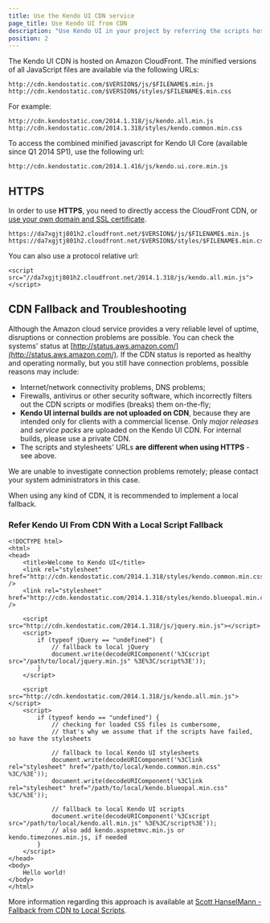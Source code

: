 ```yaml
---
title: Use the Kendo UI CDN service
page_title: Use Kendo UI from CDN
description: "Use Kendo UI in your project by referring the scripts hosted on the Kendo UI CDN"
position: 2
---
```


The Kendo UI CDN is hosted on Amazon CloudFront. The minified versions of all JavaScript files are available via the following URLs:

    http://cdn.kendostatic.com/$VERSION$/js/$FILENAME$.min.js
    http://cdn.kendostatic.com/$VERSION$/styles/$FILENAME$.min.css

For example:

    http://cdn.kendostatic.com/2014.1.318/js/kendo.all.min.js
    http://cdn.kendostatic.com/2014.1.318/styles/kendo.common.min.css

To access the combined minified javascript for Kendo UI Core (available since Q1 2014 SP1), use the following url:

    http://cdn.kendostatic.com/2014.1.416/js/kendo.ui.core.min.js

## HTTPS

In order to use **HTTPS**, you need to directly access the CloudFront CDN, or [use your own domain and SSL certificate](http://aws.amazon.com/cloudfront/custom-ssl-domains/).

    https://da7xgjtj801h2.cloudfront.net/$VERSION$/js/$FILENAME$.min.js
    https://da7xgjtj801h2.cloudfront.net/$VERSION$/styles/$FILENAME$.min.css

You can also use a protocol relative url:

    <script src="//da7xgjtj801h2.cloudfront.net/2014.1.318/js/kendo.all.min.js"></script>

## CDN Fallback and Troubleshooting

Although the Amazon cloud service provides a very reliable level of uptime, disruptions or connection problems are possible.
You can check the systems' status at [http://status.aws.amazon.com/](http://status.aws.amazon.com/). If the CDN status is reported as healthy and operating normally, but you still have connection problems,
possible reasons may include:

* Internet/network connectivity problems, DNS problems;
* Firewalls, antivirus or other security software, which incorrectly filters out the CDN scripts or modifies (breaks) them on-the-fly;
* **Kendo UI internal builds are not uploaded on CDN**, because they are intended only for clients with a commercial license. Only *major releases* and *service packs* are uploaded on the Kendo UI CDN. For internal builds, please use a private CDN.
* The scripts and stylesheets' URLs **are different when using HTTPS** - see above.

We are unable to investigate connection problems remotely; please contact your system administrators in this case.

When using any kind of CDN, it is recommended to implement a local fallback.

### Refer Kendo UI From CDN With a Local Script Fallback

    <!DOCTYPE html>
    <html>
    <head>
        <title>Welcome to Kendo UI</title>
        <link rel="stylesheet" href="http://cdn.kendostatic.com/2014.1.318/styles/kendo.common.min.css" />
        <link rel="stylesheet" href="http://cdn.kendostatic.com/2014.1.318/styles/kendo.blueopal.min.css" />

        <script src="http://cdn.kendostatic.com/2014.1.318/js/jquery.min.js"></script>
        <script>
            if (typeof jQuery == "undefined") {
                // fallback to local jQuery
                document.write(decodeURIComponent('%3Cscript src="/path/to/local/jquery.min.js" %3E%3C/script%3E'));
            }
        </script>

        <script src="http://cdn.kendostatic.com/2014.1.318/js/kendo.all.min.js"></script>
        <script>
            if (typeof kendo == "undefined") {
                // checking for loaded CSS files is cumbersome,
                // that's why we assume that if the scripts have failed, so have the stylesheets

                // fallback to local Kendo UI stylesheets
                document.write(decodeURIComponent('%3Clink rel="stylesheet" href="/path/to/local/kendo.common.min.css" %3C/%3E'));
                document.write(decodeURIComponent('%3Clink rel="stylesheet" href="/path/to/local/kendo.blueopal.min.css" %3C/%3E'));

                // fallback to local Kendo UI scripts
                document.write(decodeURIComponent('%3Cscript src="/path/to/local/kendo.all.min.js" %3E%3C/script%3E'));
                // also add kendo.aspnetmvc.min.js or kendo.timezones.min.js, if needed
            }
        </script>
    </head>
    <body>
        Hello world!
    </body>
    </html>

More information regarding this approach is available at [Scott HanselMann - Fallback from CDN to Local Scripts](http://www.hanselman.com/blog/CDNsFailButYourScriptsDontHaveToFallbackFromCDNToLocalJQuery.aspx).
